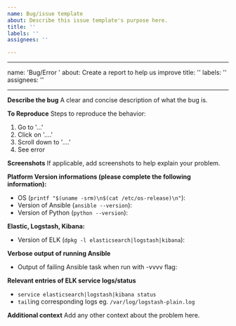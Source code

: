```yaml
---
name: Bug/issue template
about: Describe this issue template's purpose here.
title: ''
labels: ''
assignees: ''

---
```


---
name: 'Bug/Error '
about: Create a report to help us improve
title: ''
labels: ''
assignees: ''

---

**Describe the bug**
A clear and concise description of what the bug is.

**To Reproduce**
Steps to reproduce the behavior:
1. Go to '...'
2. Click on '....'
3. Scroll down to '....'
4. See error

**Screenshots**
If applicable, add screenshots to help explain your problem.

**Platform Version informations (please complete the following information):**
 - OS (`printf "$(uname -srm)\n$(cat /etc/os-release)\n"`):
 - Version of Ansible (`ansible --version`):
 - Version of Python (`python --version`):

**Elastic, Logstash, Kibana:**
 - Version of ELK (`dpkg -l elasticsearch|logstash|kibana`):

**Verbose output of running Ansible**
 - Output of failing Ansible task when run with -vvvv flag:

**Relevant entries of ELK service logs/status**
 - `service elasticsearch|logstash|kibana status`
 - `tail`ing corresponding logs eg. `/var/log/logstash-plain.log`

**Additional context**
Add any other context about the problem here.
